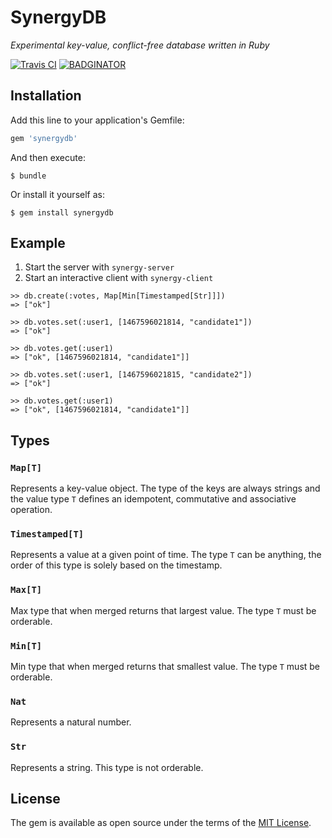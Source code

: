 # SynergyDB

_Experimental key-value, conflict-free database written in Ruby_


[![Travis CI](https://travis-ci.org/Becojo/synergydb.svg?branch=master)](https://travis-ci.org/Becojo/synergydb) [![BADGINATOR](https://badginator.herokuapp.com/becojo/synergydb.svg)](https://github.com/Becojo/synergydb)

## Installation

Add this line to your application's Gemfile:

```ruby
gem 'synergydb'
```

And then execute:

    $ bundle

Or install it yourself as:

    $ gem install synergydb

## Example

1. Start the server with `synergy-server`
2. Start an interactive client with `synergy-client`

```
>> db.create(:votes, Map[Min[Timestamped[Str]]])
=> ["ok"]

>> db.votes.set(:user1, [1467596021814, "candidate1"])
=> ["ok"]

>> db.votes.get(:user1)
=> ["ok", [1467596021814, "candidate1"]]

>> db.votes.set(:user1, [1467596021815, "candidate2"])
=> ["ok"]

>> db.votes.get(:user1)
=> ["ok", [1467596021814, "candidate1"]]
```

## Types

### `Map[T]`
Represents a key-value object. The type of the keys are always strings and the value type `T` defines an idempotent, commutative and associative operation.

### `Timestamped[T]`
Represents a value at a given point of time. The type `T` can be anything, the order of this type is solely based on the timestamp.

### `Max[T]`
Max type that when merged returns that largest value. The type `T` must be orderable.

### `Min[T]`
Min type that when merged returns that smallest value. The type `T` must be orderable.

### `Nat`
Represents a natural number.

### `Str`
Represents a string. This type is not orderable.

## License

The gem is available as open source under the terms of the [MIT License](http://opensource.org/licenses/MIT).
